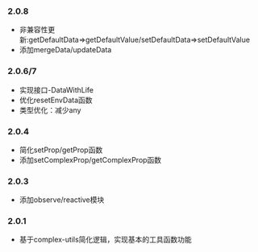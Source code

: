 
### 2.0.8
- 非兼容性更新:getDefaultData=>getDefaultValue/setDefaultData=>setDefaultValue
- 添加mergeData/updateData

### 2.0.6/7
- 实现接口-DataWithLife
- 优化resetEnvData函数
- 类型优化：减少any

### 2.0.4
- 简化setProp/getProp函数
- 添加setComplexProp/getComplexProp函数

### 2.0.3
- 添加observe/reactive模块

### 2.0.1
- 基于complex-utils简化逻辑，实现基本的工具函数功能

